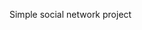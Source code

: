 <!-- [![Coverage Status](https://coveralls.io/repos/github/kayot88/react-testing_2020/badge.svg?branch=master)](https://coveralls.io/github/kayot88/react-testing_2020?branch=master) -->

Simple social network project
